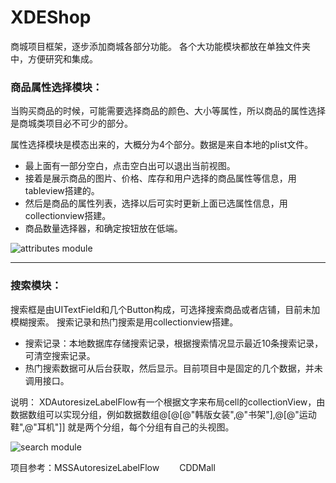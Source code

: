 # XDEShop
商城项目框架，逐步添加商城各部分功能。
各个大功能模块都放在单独文件夹中，方便研究和集成。

### 商品属性选择模块：
当购买商品的时候，可能需要选择商品的颜色、大小等属性，所以商品的属性选择是商城类项目必不可少的部分。

属性选择模块是模态出来的，大概分为4个部分。数据是来自本地的plist文件。
* 最上面有一部分空白，点击空白出可以退出当前视图。
* 接着是展示商品的图片、价格、库存和用户选择的商品属性等信息，用tableview搭建的。
* 然后是商品的属性列表，选择以后可实时更新上面已选属性信息，用collectionview搭建。
* 商品数量选择器，和确定按钮放在低端。

![attributes module](https://github.com/celiaDeveloper/XDEShop/blob/master/Screenshots/attributes.png)

***
### 搜索模块：
搜索框是由UITextField和几个Button构成，可选择搜索商品或者店铺，目前未加模糊搜索。
搜索记录和热门搜索是用collectionview搭建。
* 搜索记录：本地数据库存储搜索记录，根据搜索情况显示最近10条搜索记录，可清空搜索记录。
* 热门搜索数据可从后台获取，然后显示。目前项目中是固定的几个数据，并未调用接口。

说明：
XDAutoresizeLabelFlow有一个根据文字来布局cell的collectionView，由数据数组可以实现分组，例如数据数组@[@[@"韩版女装",@"书架"],@[@"运动鞋",@"耳机"]] 就是两个分组，每个分组有自己的头视图。

![search module](https://github.com/celiaDeveloper/XDEShop/blob/master/Screenshots/search.png)



项目参考：MSSAutoresizeLabelFlow
            　　CDDMall
